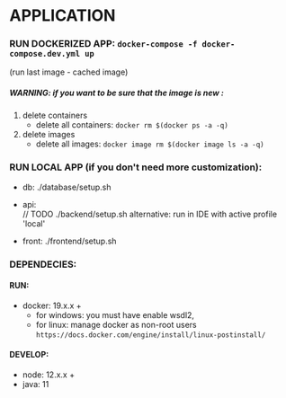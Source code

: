 # APPLICATION

### RUN DOCKERIZED APP: ```docker-compose -f docker-compose.dev.yml up```
 (run last image - cached image)
 
 ##### WARNING: if you want to be sure that the image is new : 
 
 1. delete containers 
    - delete all containers: ```docker rm $(docker ps -a -q)``` 
 2. delete images
    - delete all images: ```docker image rm $(docker image ls -a -q)``` 

### RUN LOCAL APP (if you don't need more customization):
   - db:
    ./database/setup.sh
   
   - api:  
   // TODO 
    ./backend/setup.sh
   alternative:
    run in IDE with active profile 'local' 
   
   - front: ./frontend/setup.sh

### DEPENDECIES:

#### RUN:
- docker: 19.x.x + 
    - for windows: you must have enable wsdl2,
    - for linux: manage docker as non-root users ```https://docs.docker.com/engine/install/linux-postinstall/```

#### DEVELOP:
- node: 12.x.x +
- java: 11
